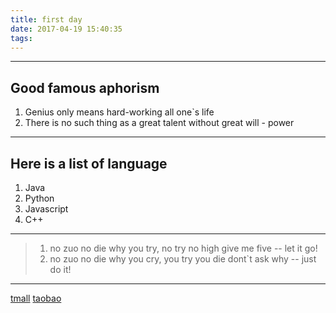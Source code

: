 ```yaml
---
title: first day
date: 2017-04-19 15:40:35
tags:
---
```

***
## Good famous aphorism
1. Genius only means hard-working all one`s life
2. There is no such thing as a great talent without great will - power

***
## Here is a list of language
1. Java
2. Python
3. Javascript
4. C++

***
>1. no zuo no die why you try, no try no high give me five -- let it go!
>2. no zuo no die why you cry, you try you die dont`t ask why -- just do it!

***
[tmall](https://www.tmall.com) [taobao](https://www.taobao.com)
